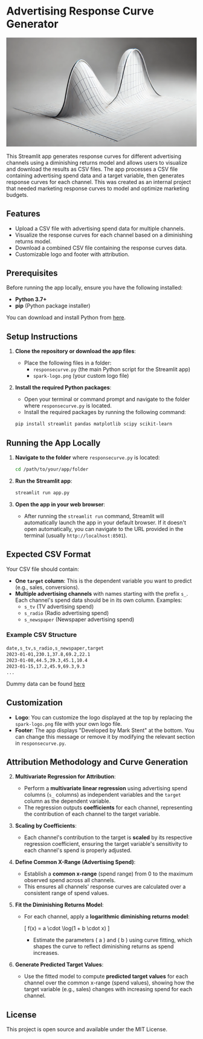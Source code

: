 
# Advertising Response Curve Generator

![header](header.jpg)

This Streamlit app generates response curves for different advertising channels using a diminishing returns model and allows users to visualize and download the results as CSV files. The app processes a CSV file containing advertising spend data and a target variable, then generates response curves for each channel. This was created as an internal project that needed marketing response curves to model and optimize marketing budgets.

## Features

- Upload a CSV file with advertising spend data for multiple channels.
- Visualize the response curves for each channel based on a diminishing returns model.
- Download a combined CSV file containing the response curves data.
- Customizable logo and footer with attribution.

## Prerequisites

Before running the app locally, ensure you have the following installed:

- **Python 3.7+**
- **pip** (Python package installer)
  
You can download and install Python from [here](https://www.python.org/downloads/).

## Setup Instructions

1. **Clone the repository or download the app files**:
   - Place the following files in a folder:
     - `responsecurve.py` (the main Python script for the Streamlit app)
     - `spark-logo.png` (your custom logo file)

2. **Install the required Python packages**:
   - Open your terminal or command prompt and navigate to the folder where `responsecurve.py` is located.
   - Install the required packages by running the following command:

   ```bash
   pip install streamlit pandas matplotlib scipy scikit-learn
   ```

## Running the App Locally

1. **Navigate to the folder** where `responsecurve.py` is located:

   ```bash
   cd /path/to/your/app/folder
   ```

2. **Run the Streamlit app**:

   ```bash
   streamlit run app.py
   ```

3. **Open the app in your web browser**:
   - After running the `streamlit run` command, Streamlit will automatically launch the app in your default browser. If it doesn't open automatically, you can navigate to the URL provided in the terminal (usually `http://localhost:8501`).

## Expected CSV Format

Your CSV file should contain:

- **One `target` column**: This is the dependent variable you want to predict (e.g., sales, conversions).
- **Multiple advertising channels** with names starting with the prefix `s_`. Each channel's spend data should be in its own column. Examples:
  - `s_tv` (TV advertising spend)
  - `s_radio` (Radio advertising spend)
  - `s_newspaper` (Newspaper advertising spend)

### Example CSV Structure

```csv
date,s_tv,s_radio,s_newspaper,target
2023-01-01,230.1,37.8,69.2,22.1
2023-01-08,44.5,39.3,45.1,10.4
2023-01-15,17.2,45.9,69.3,9.3
...
```

Dummy data can be found [here](Advertising_Weekly_Dates.csv)

## Customization

- **Logo**: You can customize the logo displayed at the top by replacing the `spark-logo.png` file with your own logo file.
- **Footer**: The app displays "Developed by Mark Stent" at the bottom. You can change this message or remove it by modifying the relevant section in `responsecurve.py`.

## Attribution Methodology and Curve Generation

2. **Multivariate Regression for Attribution**:
   - Perform a **multivariate linear regression** using advertising spend columns (`s_` columns) as independent variables and the `target` column as the dependent variable.
   - The regression outputs **coefficients** for each channel, representing the contribution of each channel to the target variable.

3. **Scaling by Coefficients**:
   - Each channel's contribution to the target is **scaled** by its respective regression coefficient, ensuring the target variable's sensitivity to each channel's spend is properly adjusted.

4. **Define Common X-Range (Advertising Spend)**:
   - Establish a **common x-range** (spend range) from 0 to the maximum observed spend across all channels.
   - This ensures all channels' response curves are calculated over a consistent range of spend values.

5. **Fit the Diminishing Returns Model**:
   - For each channel, apply a **logarithmic diminishing returns model**:

     \[ f(x) = a \cdot \log(1 + b \cdot x) \]

     - Estimate the parameters \( a \) and \( b \) using curve fitting, which shapes the curve to reflect diminishing returns as spend increases.

6. **Generate Predicted Target Values**:
   - Use the fitted model to compute **predicted target values** for each channel over the common x-range (spend values), showing how the target variable (e.g., sales) changes with increasing spend for each channel.

## License

This project is open source and available under the MIT License.
